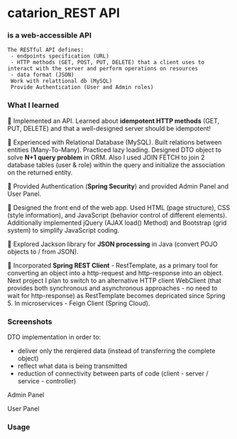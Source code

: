 # catarion_REST API 
### is a web-accessible API

    The RESTful API defines:
     - endpoints specification (URL)
     - HTTP methods (GET, POST, PUT, DELETE) that a client uses to interact with the server and perform operations on resources
     - data format (JSON)
     Work with relattional db (MySQL)
     Provide Authentication (User and Admin roles)

### What I learned

🧩 Implemented an API. Learned about **idempotent HTTP methods** (GET, PUT, DELETE) and that a well-designed server should be idempotent!

🧩 Experienced with Relational Database (MySQL). Built relations between entities (Many-To-Many). Practiced lazy loading. Designed DTO object to solve **N+1 query problem** in ORM. Also I used JOIN FETCH to join 2 database tables (user & role) within the query and initialize the association on the returned entity. 

🧩 Provided Authentication (**Spring Security**) and provided Admin Panel and User Panel.

🧩 Designed the front end of the web app. Used HTML (page structure), CSS (style information), and JavaScript (behavior control of different elements). Additionally implemented jQuery (AJAX load() Method) and  Bootstrap (grid system) to simplify JavaScript coding. 

🧩 Explored Jackson library for **JSON processing** in Java (convert POJO objects to / from JSON).

🧩 Incorporated **Spring REST Client** - RestTemplate, as a primary tool for converting an object into a http-request and http-response into an object. Next project I plan to switch to an alternative HTTP client WebClient (that provides both synchronous and asynchronous approaches - no need to wait for http-response) as RestTemplate becomes depricated since Spring 5. In microservices - Feign Client (Spring Cloud).

### Screenshots 

DTO implementation in order to:
- deliver only the rerqiered data (instead of transferring the complete object)
- reflect what data is being transmitted
- reduction of connectivity between parts of code (client - server / service - controller)


Admin Panel 

User Panel

### Usage



